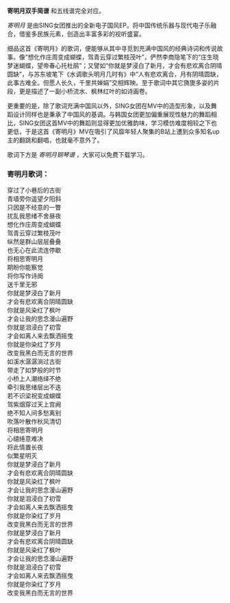 

**寄明月双手简谱** 和五线谱完全对应。

_寄明月_ 是由SING女团推出的全新电子国风EP。将中国传统乐器与现代电子乐融合，借鉴多民族元素，创造出丰富多彩的视听盛宴。

细品这首《寄明月》的歌词，便能够从其中寻觅到充满中国风的经典诗词和传说故事。像“想化作庄周变成蝴蝶，驾青云穿过繁枝茂叶”，俨然李商隐笔下的“庄生晓梦迷蝴蝶，望帝春心托杜鹃”；又譬如“你就是梦浸白了新月，才会有悲欢离合阴晴圆缺”，与苏东坡笔下《水调歌头明月几时有》中“人有悲欢离合，月有阴晴圆缺，此事古难全。但愿人长久，千里共婵娟”交相辉映。至于歌词中其它旖旎多姿的片段，更是描述了一副小桥流水、枫林红叶的如诗画卷。

更重要的是，除了歌词充满中国风以外，SING女团在MV中的造型形象，以及舞蹈设计同样也是秉承了中国风的基调。与韩国女团更加偏重展现性魅力的舞蹈相比，SING女团这首MV中的舞蹈则显得更加优雅韵味，学习模仿难度相较之下也更低，于是这首《寄明月》MV在吸引了风靡年轻人聚集的B站上遭到众多知名up主的翻跳和翻唱，也就毫不意外了。

歌词下方是 _寄明月钢琴谱_ ，大家可以免费下载学习。

### 寄明月歌词：

穿过了小巷后的古街  
青墙旁你遥望夕阳斜  
只因是不经意的一瞥  
扰乱我思绪不舍昼夜  
想化作庄周变成蝴蝶  
驾青云穿过繁枝茂叶  
纵然是群山层层叠叠  
也无心在此流连停歇  
将相思寄明月  
期盼你能察觉  
将你写作诗阕  
送千里无邪  
你就是梦浸白了新月  
才会有悲欢离合阴晴圆缺  
你就是风染红了枫叶  
才会让我的思念漫山遍野  
你就是泪浸白了初雪  
才会如离人来去飘洒摇曳  
你就是你染红了岁月  
改变我黑白而无言的世界  
如溪水潺潺淌过古街  
带走了如梦般的时节  
小桥上人潮络绎不绝  
牵引我思绪层出不迭  
若不识梁祝变成蝴蝶  
驾紫烟穿过天上宫阙  
绝不知人间多愁离别  
吹落叶散作秋风清切  
将相思寄明月  
心缱绻意难决  
将此情置长夜  
似繁星明灭  
你就是梦浸白了新月  
才会有悲欢离合阴晴圆缺  
你就是风染红了枫叶  
才会让我的思念漫山遍野  
你就是泪浸白了初雪  
才会如离人来去飘洒摇曳  
你就是你染红了岁月  
改变我黑白而无言的世界  
你就是梦浸白了新月  
才会有悲欢离合阴晴圆缺  
你就是风染红了枫叶  
才会让我的思念漫山遍野  
你就是泪浸白了初雪  
才会如离人来去飘洒摇曳  
你就是你染红了岁月  
改变我黑白而无言的世界

